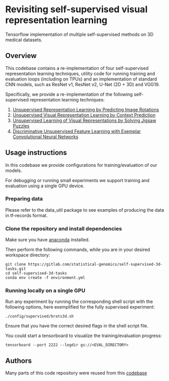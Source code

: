 # Revisiting self-supervised visual representation learning

Tensorflow implementation of multiple self-supervised methods on 3D medical datasets.

## Overview

This codebase contains a re-implementation of four self-supervised representation learning
techniques, utility code for running training and evaluation loops (including on
TPUs) and an implementation of standard CNN models, such as ResNet v1, ResNet v2, U-Net (2D + 3D) and VGG19.

Specifically, we provide a re-implementation of the following self-supervised representation learning techniques:

1.  [Unsupervised Representation Learning by Predicting Image Rotations](https://arxiv.org/abs/1803.07728)
2.  [Unsupervised Visual Representation Learning by Context Prediction](https://arxiv.org/abs/1505.05192)
3.  [Unsupervised Learning of Visual Representations by Solving Jigsaw Puzzles](https://arxiv.org/abs/1603.09246)
4.  [Discriminative Unsupervised Feature Learning with Exemplar Convolutional
    Neural Networks](https://arxiv.org/abs/1406.6909)

## Usage instructions

In this codebase we provide configurations for training/evaluation of our models.

For debugging or running small experiments we support training and evaluation using a single GPU device.

### Preparing data

Please refer to the data_util package to see examples of producing the data in tf-records format.

### Clone the repository and install dependencies

Make sure you have [anaconda](https://docs.conda.io/projects/conda/en/latest/user-guide/install/index.html) installed.

Then perform the following commands, while you are in your desired workspace directory:
```
git clone https://gitlab.com/statistical-genomics/self-supervised-3d-tasks.git
cd self-supervised-3d-tasks
conda env create -f environment.yml
```

### Running locally on a single GPU

Run any experiment by running the corresponding shell script with the following
options, here exemplified for the fully supervised experiment:

```
./config/supervised/brats3d.sh 
```
Ensure that you have the correct desired flags in the shell script file.

You could start a tensorboard to visualize the training/evaluation progress:

```
tensorboard --port 2222 --logdir gs://<EVAL_DIRECTORY>
```

## Authors
Many parts of this code repository were reused from this [codebase](https://github.com/google/revisiting-self-supervised)